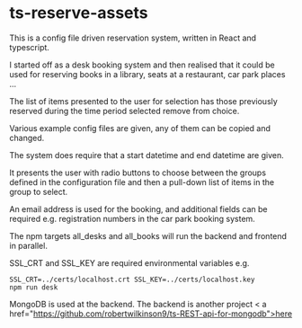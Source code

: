# ts-reserve-assets
This is a config file driven reservation system, written in React and typescript.

I started off as a desk booking system and then realised that it could be used for reserving books in a library, seats at a restaurant, car park places ...

The list of items presented to the user for selection has those previously reserved during the time period selected remove from choice.

Various example config files are given, any of them can be copied and changed.

The system does require that a start datetime and end datetime are given.

It presents the user with radio buttons to choose between the groups defined in the configuration file and then a pull-down list of items in the group to select.

An email address is used for the booking, and additional fields can be required e.g. registration numbers in the car park booking system.

The npm targets all_desks and all_books will run the backend and frontend in parallel.

SSL_CRT and SSL_KEY are required environmental variables e.g.

<code>SSL_CRT=../certs/localhost.crt SSL_KEY=../certs/localhost.key npm run desk</code>

MongoDB is used at the backend. The backend is another project < a href="https://github.com/robertwilkinson9/ts-REST-api-for-mongodb">here</a>
